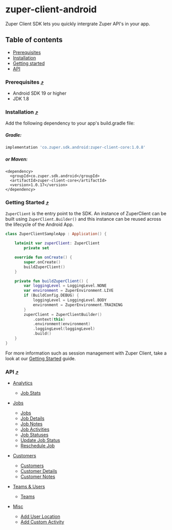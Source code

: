 # zuper-client-android
Zuper Client SDK lets you quickly intergrate Zuper API's in your app. 

## Table of contents
- [Prerequisites](#prerequisites-)
- [Installation](#installation-)
- [Getting started](#getting-started-)
- [API](#api-)

### Prerequisites [⤴](#table-of-contents)
* Android SDK 19 or higher
* JDK 1.8

### Installation [⤴](#table-of-contents)
Add the following dependency to your app's build.gradle file:
##### Gradle:

```gradle
implementation 'co.zuper.sdk.android:zuper-client-core:1.0.8'
```

##### or Maven:

```
<dependency>
  <groupId>co.zuper.sdk.android</groupId>
  <artifactId>zuper-client-core</artifactId>
  <version>1.0.17</version>
</dependency>
```

### Getting Started [⤴](#table-of-contents)
`ZuperClient` is the entry point to the SDK. An instance of ZuperClient can be built using `ZuperClient.Builder()` and this instance can be reused across the lifecycle of the Android App.
```kotlin
class ZuperClientSampleApp : Application() {

    lateinit var zuperClient: ZuperClient
        private set

    override fun onCreate() {
        super.onCreate()
        buildZuperClient()
    }

    private fun buildZuperClient() {
        var loggingLevel = LoggingLevel.NONE
        var environment = ZuperEnvironment.LIVE
        if (BuildConfig.DEBUG) {
            loggingLevel = LoggingLevel.BODY
            environment = ZuperEnvironment.TRAINING
        }
        zuperClient = ZuperClientBuilder()
            .context(this)
            .environment(environment)
            .loggingLevel(loggingLevel)
            .build()
    }
}
```

For more information such as session management with Zuper Client, take a look at our [Getting Started](docs/getting-started.md) guide.

### API [⤴](#table-of-contents)

* [Analytics](docs/analytics-api.md)
  * [Job Stats](docs/analytics-api.md)

* [Jobs](docs/jobs-api.md)
  * [Jobs](docs/jobs-api.md#jobs)
  * [Job Details](docs/jobs-api.md#job-details)
  * [Job Notes](docs/jobs-api.md#job-notes)
  * [Job Activities](docs/jobs-api.md#job-activities)
  * [Job Statuses](docs/jobs-api.md#job-statuses)
  * [Update Job Status](docs/jobs-api.md#update-status)
  * [Reschedule Job](docs/jobs-api.md#reschedule-job)

* [Customers](docs/customers-api.md)
  * [Customers]()
  * [Customer Details]()
  * [Customer Notes]()
* [Teams & Users](docs/teams-users-api.md)
  * [Teams]()
* [Misc](docs/misc-api.md)
  * [Add User Location]()
  * [Add Custom Activity]()